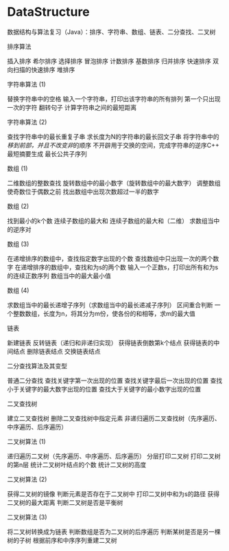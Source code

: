 # DataStructure
数据结构与算法复习（Java）：排序、字符串、数组、链表、二分查找、二叉树

排序算法

插入排序
希尔排序
选择排序
冒泡排序
计数排序
基数排序
归并排序
快速排序
双向扫描的快速排序
堆排序

字符串算法 (1)

替换字符串中的空格
输入一个字符串，打印出该字符串的所有排列
第一个只出现一次的字符
翻转句子
计算字符串之间的最短距离

字符串算法 (2)

查找字符串中的最长重复子串
求长度为N的字符串的最长回文子串
将字符串中的*移到前部，并且不改变非*的顺序
不开辟用于交换的空间，完成字符串的逆序C++
最短摘要生成
最长公共子序列

数组      (1)

二维数组的整数查找
旋转数组中的最小数字（旋转数组中的最大数字）
调整数组使奇数位于偶数之前
找出数组中出现次数超过一半的数字

数组      (2)

找到最小的k个数
连续子数组的最大和
连续子数组的最大和（二维）
求数组当中的逆序对

数组      (3)

在递增排序的数组中，查找指定数字出现的个数
查找数组中只出现一次的两个数字
在递增排序的数组中，查找和为s的两个数
输入一个正数s，打印出所有和为s的连续正数序列
数组当中的最大最小值

数组      (4)

求数组当中的最长递增子序列（求数组当中的最长递减子序列）
区间重合判断
一个整数数组，长度为n，将其分为m份，使各份的和相等，求m的最大值

链表

新建链表
反转链表（递归和非递归实现）
获得链表倒数第k个结点
获得链表的中间结点
删除链表结点
交换链表结点

二分查找算法及其变型

普通二分查找
查找关键字第一次出现的位置
查找关键字最后一次出现的位置
查找小于关键字的最大数字出现的位置
查找大于关键字的最小数字出现的位置

二叉查找树

建立二叉查找树
删除二叉查找树中指定元素
非递归遍历二叉查找树（先序遍历、中序遍历、后序遍历）

二叉树算法    (1)

递归遍历二叉树（先序遍历、中序遍历、后序遍历）
分层打印二叉树
打印二叉树的第n层
统计二叉树叶结点的个数
统计二叉树的高度

二叉树算法    (2)

获得二叉树的镜像
判断元素是否存在于二叉树中
打印二叉树中和为s的路径
获得二叉树的最大距离
判断二叉树是否是平衡树

二叉树算法    (3)

将二叉树转换成为链表
判断数组是否为二叉树的后序遍历
判断某树是否是另一棵树的子树
根据前序和中序序列重建二叉树
